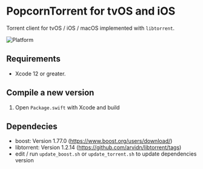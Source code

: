 # PopcornTorrent for tvOS and iOS

Torrent client for tvOS / iOS / macOS implemented with `libtorrent`.

![Platform](http://img.shields.io/badge/platform-macOS%20%7C%20iOS%20%7C%20tvOS-lightgrey.svg?style=flat)

## Requirements

- Xcode 12 or greater.

## Compile a new version

1. Open `Package.swift` with Xcode and build


## Dependecies

- boost: Version 1.77.0 (https://www.boost.org/users/download/)
- libtorrent: Version 1.2.14 (https://github.com/arvidn/libtorrent/tags)
- edit / run `update_boost.sh` or `update_torrent.sh` to update dependencies version
